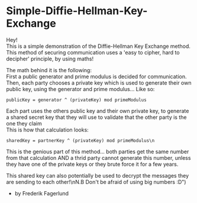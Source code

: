 # Simple-Diffie-Hellman-Key-Exchange
Hey! \
This is a simple demonstration of the Diffie-Hellman Key Exchange method. This method of securing communication uses a 'easy to cipher, hard to decipher' principle, by using maths!

The math behind it is the following:\
First a public generator and prime modulus is decided for communication.
Then, each party chooses a private key which is used to generate their own public key, using the generator and prime modulus... 
Like so:

```publicKey = generator ^ (privateKey) mod primeModulus```

Each part uses the others public key and their own private key, to generate a shared secret key that they will use to validate that the other party is the one they claim \
This is how that calculation looks:

```sharedKey = partnerKey ^ (privateKey) mod primeModulus\n```

This is the genious part of this method... both parties get the same number from that calculation AND a thrid party cannot generate this number, unless they have one of the private keys or they brute force it for a few years.

This shared key can also potentially be used to decrypt the messages they are sending to each other!\nN.B Don't be afraid of using big numbers :D")
- by Frederik Fagerlund   

